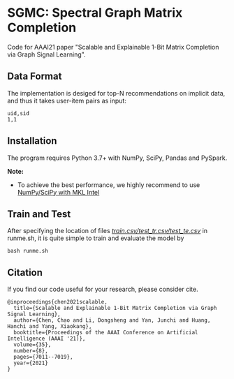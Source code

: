 # SGMC: Spectral Graph Matrix Completion

Code for AAAI21 paper "Scalable and Explainable 1-Bit Matrix Completion via Graph Signal Learning". 


## Data Format

The implementation is desiged for top-N recommendations on implicit data, and thus it takes user-item pairs as input:

```
uid,sid
1,1
```

## Installation

The program requires Python 3.7+ with NumPy, SciPy, Pandas and PySpark.

**Note:**  
- To achieve the best performance, we highly recommend to use 
[NumPy/SciPy with MKL Intel](https://www.intel.com/content/www/us/en/developer/articles/technical/intel-mkl-and-third-party-applications-how-to-use-them-together.html)


## Train and Test

After specifying the location of files <ins>*train.csv/test_tr.csv/test_te.csv*</ins> in runme.sh, it is quite simple to train and evaluate the model by
```
bash runme.sh
```


## Citation

If you find our code useful for your research, please consider cite.

```
@inproceedings{chen2021scalable,
  title={Scalable and Explainable 1-Bit Matrix Completion via Graph Signal Learning},
  author={Chen, Chao and Li, Dongsheng and Yan, Junchi and Huang, Hanchi and Yang, Xiaokang},
  booktitle={Proceedings of the AAAI Conference on Artificial Intelligence (AAAI '21)},
  volume={35},
  number={8},
  pages={7011--7019},
  year={2021}
}
```
